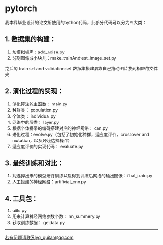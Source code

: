 # pytorch
我本科毕业设计的论文所使用的python代码，此部分代码可以分为四大类：
## 1. 数据集的构建：
   1. 加模拟噪声：add_noise.py
   2. 分割图像成小块儿：make_trainAndtest_image_set.py
   
之后的 train set and validation set 数据集搭建要靠自己拖动图片放到相应的文件夹

## 2. 演化过程的实现：
   1. 演化算法的主函数： main.py
   2. 种群类： population.py
   3. 个体类： individual.py
   4. 网络中的层类： layer.py
   5. 根据个体携带的编码搭建对应的神经网络： cnn.py
   6. 进化过程：evolve.py（包括了初始化种群，适应度评价，crossover and mutation，以及环境选择操作）
   7. 适应度评价的实现代码： evaluate.py

## 3. 最终训练和对比：
   1. 对选择出来的模型进行训练以及得到训练后网络的输出图像：final_train.py
   2. 人工搭建的神经网络：artificial_cnn.py
   
## 4. 工具包：
   1. utils.py
   2. 用来计算神经网络参数个数： nn_summery.py
   3. 获取训练数据： getdata.py

***
若有问题请联系lyq_guitar@qq.com
